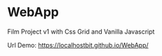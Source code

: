 # WebApp

Film Project v1 with Css Grid and Vanilla Javascript

Url Demo: https://localhostbit.github.io/WebApp/
